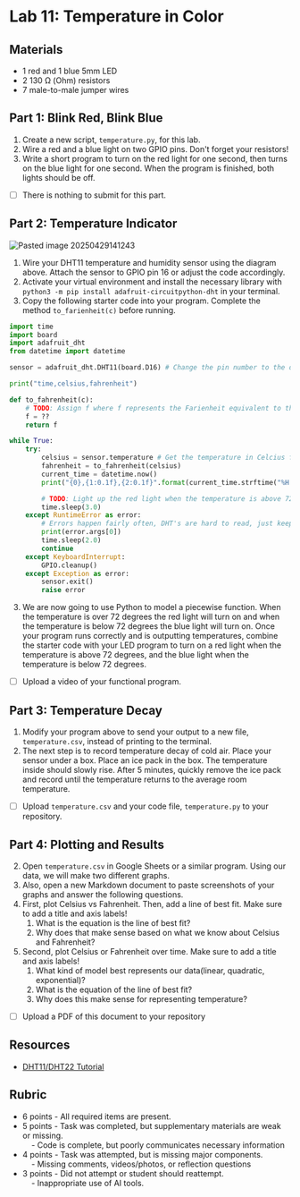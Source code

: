
# Lab 11: Temperature in Color
## Materials

- 1 red and 1 blue 5mm LED
- 2 130 Ω (Ohm) resistors
- 7 male-to-male jumper wires

## Part 1: Blink Red, Blink Blue 

1. Create a new script, `temperature.py`, for this lab.
2. Wire a red and a blue light on two GPIO pins. Don't forget your resistors!
3. Write a short program to turn on the red light for one second, then turns on the blue light for one second. When the program is finished, both lights should be off.

- [ ] There is nothing to submit for this part.
## Part 2: Temperature Indicator
![Pasted image 20250429141243](https://github.com/user-attachments/assets/b2b90692-78a1-40ab-8965-13b179dc96a9)

1. Wire your DHT11 temperature and humidity sensor using the diagram above. Attach the sensor to GPIO pin 16 or adjust the code accordingly.
2. Activate your virtual environment and install the necessary library with `python3 -m pip install adafruit-circuitpython-dht` in your terminal. 
3. Copy the following starter code into your program. Complete the method `to_farienheit(c)` before running. 
```python
import time
import board
import adafruit_dht
from datetime import datetime

sensor = adafruit_dht.DHT11(board.D16) # Change the pin number to the data pin of your DHT11 

print("time,celsius,fahrenheit")

def to_fahrenheit(c):
    # TODO: Assign f where f represents the Farienheit equivalent to the input Celcius c
    f = ??
    return f 

while True:
    try:
        celsius = sensor.temperature # Get the temperature in Celcius from the sensor
        fahrenheit = to_fahrenheit(celsius)
        current_time = datetime.now()
        print("{0},{1:0.1f},{2:0.1f}".format(current_time.strftime("%H:%M:%S"), celsius, fahrenheit))

		# TODO: Light up the red light when the temperature is above 72, and blue when it is below 72.
		time.sleep(3.0)
    except RuntimeError as error:
        # Errors happen fairly often, DHT's are hard to read, just keep going
        print(error.args[0])
        time.sleep(2.0)
        continue
    except KeyboardInterrupt:
        GPIO.cleanup()
    except Exception as error:
        sensor.exit()
        raise error    
``` 
3. We are now going to use Python to model a piecewise function. When the temperature is over 72 degrees the red light will turn on and when the temperature is below 72 degrees the blue light will turn on. Once your program runs correctly and is outputting temperatures, combine the starter code with your LED program to turn on a red light when the temperature is above 72 degrees, and the blue light when the temperature is below 72 degrees.  

- [ ] Upload a video of your functional program.

## Part 3: Temperature Decay

1. Modify your program above to send your  output to a new file, `temperature.csv`, instead of printing to the terminal.
2. The next step is to record temperature decay of cold air. Place your sensor under a box. Place an ice pack in the box. The temperature inside should slowly rise. After 5 minutes, quickly remove the ice pack and record until the temperature returns to the average room temperature.

- [ ]  Upload `temperature.csv` and your code file, `temperature.py` to your repository.
## Part 4: Plotting and Results

2. Open `temperature.csv` in Google Sheets or a similar program. Using our data, we will make two different graphs.
3. Also, open a new Markdown document to paste screenshots of your graphs and answer the following questions.
4. First, plot Celsius vs Fahrenheit. Then, add a line of best fit. Make sure to add a title and axis labels!
	1. What is the equation is the line of best fit?
	2. Why does that make sense based on what we know about Celsius and Fahrenheit? 
5. Second, plot Celsius or Fahrenheit over time. Make sure to add a title and axis labels!
	1. What kind of model best represents our data(linear, quadratic, exponential)? 
	2. What is the equation of the line of best fit?
	3. Why does this make sense for representing temperature? 

- [ ] Upload a PDF of this document to your repository
## Resources

- [DHT11/DHT22 Tutorial](https://randomnerdtutorials.com/raspberry-pi-dht11-dht22-python/)
## Rubric 

- 6 points - All required items are present.    
- 5 points - Task was completed, but supplementary materials are weak or missing.    
    - Code is complete, but poorly communicates necessary information
- 4 points - Task was attempted, but is missing major components.    
    - Missing comments, videos/photos, or reflection questions  
- 3 points - Did not attempt or student should reattempt.  
    - Inappropriate use of AI tools.
